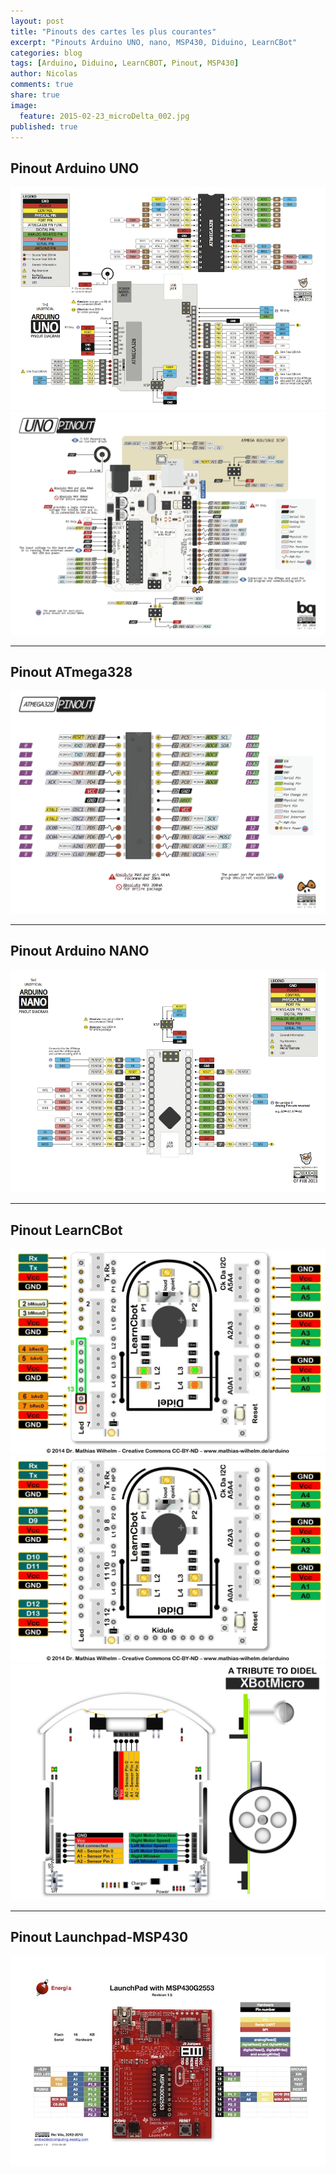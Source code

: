 ```yaml
---
layout: post
title: "Pinouts des cartes les plus courantes"
excerpt: "Pinouts Arduino UNO, nano, MSP430, Diduino, LearnCBot"
categories: blog
tags: [Arduino, Diduino, LearnCBOT, Pinout, MSP430]
author: Nicolas
comments: true
share: true
image:
  feature: 2015-02-23_microDelta_002.jpg
published: true
---
```





## Pinout Arduino UNO

![](/files/2015-05-28_pinouts/images/arduino_uno_pinout.png)
![](/files/2015-05-28_pinouts/images/uno.png)

---

## Pinout ATmega328
![](/files/2015-05-28_pinouts/images/atmega328.png)

---

## Pinout Arduino NANO

![](/files/2015-05-28_pinouts/images/arduino_nano_pinout.png)

---

## Pinout LearnCBot

![](/files/2015-05-28_pinouts/images/LearnCbot2.jpg)
![](/files/2015-05-28_pinouts/images/LearnCbotMathias.jpg)
![](/files/2015-05-28_pinouts/images/xbotMathias.jpg)

---

## Pinout Launchpad-MSP430

![](/files/2015-05-28_pinouts/images/LaunchPadMSP430G2553-V1.5.jpg)
